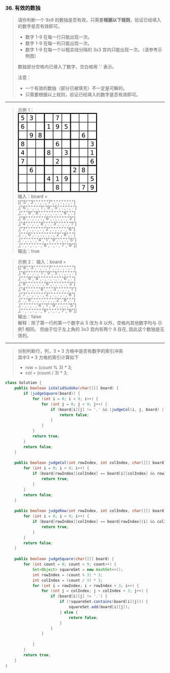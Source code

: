 ### 36. 有效的数独
    
>请你判断一个 9x9 的数独是否有效。只需要**根据以下规则**，验证已经填入的数字是否有效即可。  
>  * 数字 1-9 在每一行只能出现一次。
>  * 数字 1-9 在每一列只能出现一次。
>  * 数字 1-9 在每一个以粗实线分隔的 3x3 宫内只能出现一次。（请参考示例图） 
> 
>数独部分空格内已填入了数字，空白格用 '.' 表示。   
>
>注意：     
>  * 一个有效的数独（部分已被填充）不一定是可解的。 
>  * 只需要根据以上规则，验证已经填入的数字是否有效即可。 
***
>示例 1：  
![示例1](250px-sudoku-by-l2g-20050714svg.png)  
输入：board =   
[["5","3",".",".","7",".",".",".","."]  
,["6",".",".","1","9","5",".",".","."]  
,[".","9","8",".",".",".",".","6","."]  
,["8",".",".",".","6",".",".",".","3"]  
,["4",".",".","8",".","3",".",".","1"]  
,["7",".",".",".","2",".",".",".","6"]  
,[".","6",".",".",".",".","2","8","."]  
,[".",".",".","4","1","9",".",".","5"]  
,[".",".",".",".","8",".",".","7","9"]]  
输出：true  

>示例 2：
输入：board =   
[["8","3",".",".","7",".",".",".","."]  
,["6",".",".","1","9","5",".",".","."]  
,[".","9","8",".",".",".",".","6","."]  
,["8",".",".",".","6",".",".",".","3"]  
,["4",".",".","8",".","3",".",".","1"]  
,["7",".",".",".","2",".",".",".","6"]  
,[".","6",".",".",".",".","2","8","."]  
,[".",".",".","4","1","9",".",".","5"]  
,[".",".",".",".","8",".",".","7","9"]]  
输出：false  
解释：除了第一行的第一个数字从 5 改为 8 以外，空格内其他数字均与 示例1 相同。 但由于位于左上角的 3x3 宫内有两个 8 存在, 因此这个数独是无效的。    

***
>分别判断行，列，3 * 3 方格中是否有数字的索引冲突  
>其中3 * 3 方格的索引计算如下  
> * row = (count % 3) * 3;  
> * col = (count / 3) * 3;  
```java
class Solution {
    public boolean isValidSudoku(char[][] board) {
        if (judgeSquare(board)) {
            for (int i = 0; i < 9; i++) {
                for (int j = 0; j < 9; j++) {
                    if (board[i][j] != '.' && (judgeCol(i, j, board) || judgeRow(i, j, board))) {
                        return false;
                    }
                }
            }
            return true;
        }
        return false;
    }

    public boolean judgeCol(int rowIndex, int colIndex, char[][] board) {
        for (int i = 0; i < 9; i++) {
            if (board[rowIndex][colIndex] == board[i][colIndex] && rowIndex != i) {
                return true;
            }
        }
        return false;
    }

    public boolean judgeRow(int rowIndex, int colIndex, char[][] board) {
        for (int i = 0; i < 9; i++) {
            if (board[rowIndex][colIndex] == board[rowIndex][i] && colIndex != i) {
                return true;
            }
        }
        return false;
    }

    public boolean judgeSquare(char[][] board) {
        for (int count = 0; count < 9; count++) {
            Set<Object> squareSet = new HashSet<>();
            int rowIndex = (count % 3) * 3;
            int colIndex = (count / 3) * 3;
            for (int i = rowIndex; i < rowIndex + 3; i++) {
                for (int j = colIndex; j < colIndex + 3; j++) {
                    if (board[i][j] != '.') {
                        if (!squareSet.contains(board[i][j])) {
                            squareSet.add(board[i][j]);
                        } else {
                            return false;
                        }
                    }
                }

            }
        }
        return true;
    }
}
```
